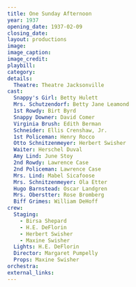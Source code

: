 ```yaml
---
title: One Sunday Afternoon
year: 1937
opening_date: 1937-02-09
closing_date: 
layout: productions
image:
image_caption:
image_credit:
playbill: 
category: 
details:
  Theatre: Theatre Jacksonville
cast:
  Snappy's Girl: Betty Hulett
  Mrs. Schutzendorf: Betty Jane Leamond
  1st Rowdy: Birt Byrd
  Snappy Downer: David Comer
  Virginia Brush: Edith Berman
  Schneider: Ellis Crenshaw, Jr.
  1st Policeman: Henry Rocco
  Otto Schnitzenmeyer: Herbert Swisher
  Waiter: Herschel Duval
  Amy Lind: June Stoy
  2nd Rowdy: Lawrence Case
  2nd Policeman: Lawrence Case
  Mrs. Lind: Mabel Sicafoose
  Mrs. Schnitzenmeyer: Ola Etter
  Hugo Barnstead: Oscar Landgren
  Mrs. Oberstter: Rose Bromberg
  Biff Grimes: William DeHoff
crew:
  Staging:
    - Birsa Shepard
    - H.E. DeFlorin
    - Herbert Swisher
    - Maxine Swisher
  Lights: H.E. DeFlorin
  Director: Margaret Pumpelly
  Props: Maxine Swisher
orchestra:
external_links:
---
```


